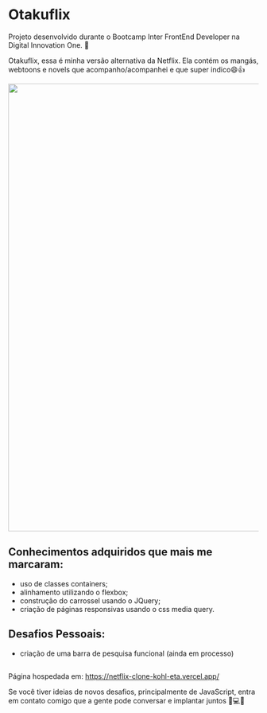 # Otakuflix
Projeto desenvolvido durante o Bootcamp Inter FrontEnd Developer na Digital Innovation One. 🚀

Otakuflix, essa é minha versão alternativa da Netflix. Ela contém os mangás, webtoons e novels que acompanho/acompanhei e que super indico😄👍
<div>
  <img src="https://user-images.githubusercontent.com/95629281/156940939-98def207-dcab-4770-8a52-20511d9de1f7.PNG" width="900px" />
</div>

## Conhecimentos adquiridos que mais me marcaram:
- uso de classes containers;
- alinhamento utilizando o flexbox;
- construção do carrossel usando o JQuery;
- criação de páginas responsivas usando o css media query.

## Desafios Pessoais:
- criação de uma barra de pesquisa funcional (ainda em processo)

##

Página hospedada em: https://netflix-clone-kohl-eta.vercel.app/

Se você tiver ideias de novos desafios, principalmente de JavaScript, entra em contato comigo que a gente pode conversar e implantar juntos 🚀💻😄
